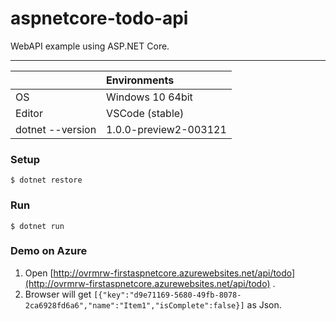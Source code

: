 # aspnetcore-todo-api
WebAPI example using ASP.NET Core.

---

| |Environments |
|:-|:--|
|OS|Windows 10 64bit|
|Editor|VSCode (stable)|
|dotnet --version|1.0.0-preview2-003121| 

### Setup
```
$ dotnet restore
```

### Run
```
$ dotnet run
```

### Demo on Azure

1. Open [http://ovrmrw-firstaspnetcore.azurewebsites.net/api/todo](http://ovrmrw-firstaspnetcore.azurewebsites.net/api/todo) .
1. Browser will get `[{"key":"d9e71169-5680-49fb-8078-2ca6928fd6a6","name":"Item1","isComplete":false}]` as Json. 
